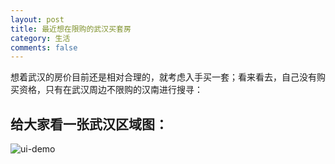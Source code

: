 ```yaml
---
layout: post
title: 最近想在限购的武汉买套房
category: 生活
comments: false
---
```


 
 想着武汉的房价目前还是相对合理的，就考虑入手买一套；看来看去，自己没有购买资格，只有在武汉周边不限购的汉南进行搜寻：
 
## 给大家看一张武汉区域图：

![ui-demo](/images/ui_demo.png)



